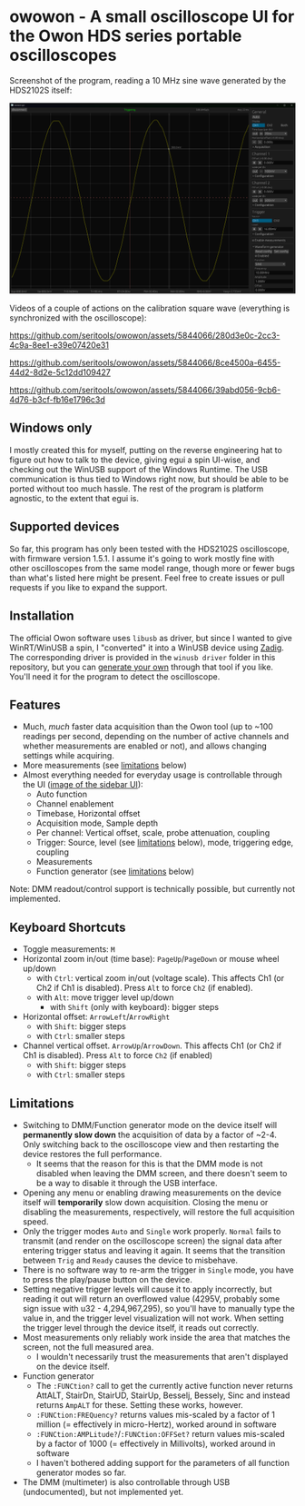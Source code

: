 # owowon - A small oscilloscope UI for the Owon HDS series portable oscilloscopes

Screenshot of the program, reading a 10 MHz sine wave generated by the HDS2102S itself:

![Screenshot of the program, reading a 10 MHz sine wave generated by the device itself](docs/screenshot.png)

Videos of a couple of actions on the calibration square wave (everything is synchronized with the oscilloscope):

https://github.com/seritools/owowon/assets/5844066/280d3e0c-2cc3-4c9a-8ee1-e39e07420e31

https://github.com/seritools/owowon/assets/5844066/8ce4500a-6455-44d2-8d2e-5c12dd109427

https://github.com/seritools/owowon/assets/5844066/39abd056-9cb6-4d76-b3cf-fb16e1796c3d

## Windows only

I mostly created this for myself, putting on the reverse engineering hat to figure out how to talk
to the device, giving egui a spin UI-wise, and checking out the WinUSB support of the Windows
Runtime. The USB communication is thus tied to Windows right now, but should be able to be ported
without too much hassle. The rest of the program is platform agnostic, to the extent that egui is.

## Supported devices

So far, this program has only been tested with the HDS2102S oscilloscope, with firmware version
1.5.1. I assume it's going to work mostly fine with other oscilloscopes from the same model range,
though more or fewer bugs than what's listed here might be present. Feel free to create issues or
pull requests if you like to expand the support.

## Installation

The official Owon software uses `libusb` as driver, but since I wanted to give WinRT/WinUSB a spin,
I "converted" it into a WinUSB device using [Zadig](https://zadig.akeo.ie/). The corresponding
driver is provided in the `winusb driver` folder in this repository, but you can [generate your
own](docs/zadig.png) through that tool if you like. You'll need it for the program to detect the
oscilloscope.

## Features

- Much, _much_ faster data acquisition than the Owon tool (up to ~100 readings per second,
  depending on the number of active channels and whether measurements are enabled or not), and
  allows changing settings while acquiring.
- More measurements (see [limitations](#limitations) below)
- Almost everything needed for everyday usage is controllable through the UI ([image of the sidebar
  UI](docs/settings.png)):
  - Auto function
  - Channel enablement
  - Timebase, Horizontal offset
  - Acquisition mode, Sample depth
  - Per channel: Vertical offset, scale, probe attenuation, coupling
  - Trigger: Source, level (see [limitations](#limitations) below), mode, triggering edge, coupling
  - Measurements
  - Function generator (see [limitations](#limitations) below)

Note: DMM readout/control support is technically possible, but currently not implemented.

## Keyboard Shortcuts

- Toggle measurements: `M`
- Horizontal zoom in/out (time base): `PageUp`/`PageDown` or mouse wheel up/down
  - with `Ctrl`: vertical zoom in/out (voltage scale). This affects Ch1 (or Ch2 if Ch1 is
    disabled). Press `Alt` to force `Ch2` (if enabled).
  - with `Alt`: move trigger level up/down
    - with `Shift` (only with keyboard): bigger steps
- Horizontal offset: `ArrowLeft`/`ArrowRight`
  - with `Shift`: bigger steps
  - with `Ctrl`: smaller steps
- Channel vertical offset. `ArrowUp`/`ArrowDown`.  This affects Ch1 (or Ch2 if Ch1 is
    disabled). Press `Alt` to force `Ch2` (if enabled)
  - with `Shift`: bigger steps
  - with `Ctrl`: smaller steps

## Limitations

- Switching to DMM/Function generator mode on the device itself will **permanently slow down** the
  acquisition of data by a factor of ~2-4. Only switching back to the oscilloscope view and then
  restarting the device restores the full performance.
  - It seems that the reason for this is that the DMM mode is not disabled when leaving the DMM
    screen, and there doesn't seem to be a way to disable it through the USB interface.
- Opening any menu or enabling drawing measurements on the device itself will **temporarily** slow
  down acquisition. Closing the menu or disabling the measurements, respectively, will restore the
  full acquisition speed.
- Only the trigger modes `Auto` and `Single` work properly. `Normal` fails to transmit (and render
  on the oscilloscope screen) the signal data after entering trigger status and leaving it again. It
  seems that the transition between `Trig` and `Ready` causes the device to misbehave.
- There is no software way to re-arm the trigger in `Single` mode, you have to press the play/pause
  button on the device.
- Setting negative trigger levels will cause it to apply incorrectly, but reading it out will return
  an overflowed value (4295V, probably some sign issue with u32 - 4,294,967,295), so you'll have to
  manually type the value in, and the trigger level visualization will not work. When setting the
  trigger level through the device itself, it reads out correctly.
- Most measurements only reliably work inside the area that matches the screen, not the full
  measured area.
  - I wouldn't necessarily trust the measurements that aren't displayed on the device itself.
- Function generator
  - The `:FUNCtion?` call to get the currently active function never returns AttALT, StairDn,
  StairUD, StairUp, Besselj, Bessely, Sinc and instead returns `AmpALT` for these. Setting these
  works, however.
  - `:FUNCtion:FREQuency?` returns values mis-scaled by a factor of 1 million (= effectively in
    micro-Hertz), worked around in software
  - `:FUNCtion:AMPLitude?`/`:FUNCtion:OFFSet?` return values mis-scaled by a factor of 1000 (=
    effectively in Millivolts), worked around in software
  - I haven't bothered adding support for the parameters of all function generator modes so far.
- The DMM (multimeter) is also controllable through USB (undocumented), but not implemented yet.
